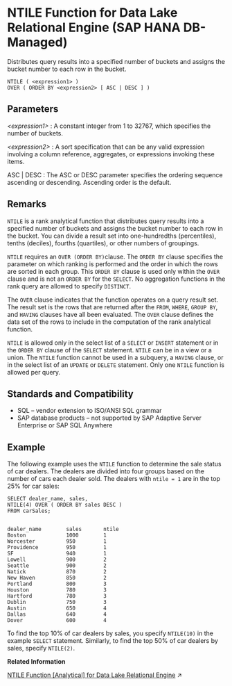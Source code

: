 <!-- loio97741f155cc24e2ea035db70a29da3b0 -->

# NTILE Function for Data Lake Relational Engine \(SAP HANA DB-Managed\)

Distributes query results into a specified number of buckets and assigns the bucket number to each row in the bucket.



```
NTILE ( <expression1> )
OVER ( ORDER BY <expression2> [ ASC | DESC ] )
```



<a name="loio97741f155cc24e2ea035db70a29da3b0__section_eyy_nnn_vrb"/>

## Parameters

 *<expression1\>*
 :   A constant integer from 1 to 32767, which specifies the number of buckets.

  *<expression2\>*
 :   A sort specification that can be any valid expression involving a column reference, aggregates, or expressions invoking these items.

  ASC | DESC
 :   The ASC or DESC parameter specifies the ordering sequence ascending or descending. Ascending order is the default.

 

<a name="loio97741f155cc24e2ea035db70a29da3b0__section_c1p_4nn_vrb"/>

## Remarks

`NTILE` is a rank analytical function that distributes query results into a specified number of buckets and assigns the bucket number to each row in the bucket. You can divide a result set into one-hundredths \(percentiles\), tenths \(deciles\), fourths \(quartiles\), or other numbers of groupings.

`NTILE` requires an `OVER (ORDER BY)`clause. The `ORDER BY` clause specifies the parameter on which ranking is performed and the order in which the rows are sorted in each group. This `ORDER BY` clause is used only within the `OVER` clause and is not an `ORDER BY` for the `SELECT`. No aggregation functions in the rank query are allowed to specify `DISTINCT`.

The `OVER` clause indicates that the function operates on a query result set. The result set is the rows that are returned after the `FROM`, `WHERE`, `GROUP BY`, and `HAVING` clauses have all been evaluated. The `OVER` clause defines the data set of the rows to include in the computation of the rank analytical function.

`NTILE` is allowed only in the select list of a `SELECT` or `INSERT` statement or in the `ORDER BY` clause of the `SELECT` statement. `NTILE` can be in a view or a union. The `NTILE` function cannot be used in a subquery, a `HAVING` clause, or in the select list of an `UPDATE` or `DELETE` statement. Only one `NTILE` function is allowed per query.



<a name="loio97741f155cc24e2ea035db70a29da3b0__section_bfm_pnn_vrb"/>

## Standards and Compatibility

-   SQL – vendor extension to ISO/ANSI SQL grammar
-   SAP database products – not supported by SAP Adaptive Server Enterprise or SAP SQL Anywhere



<a name="loio97741f155cc24e2ea035db70a29da3b0__section_i42_qnn_vrb"/>

## Example

The following example uses the `NTILE` function to determine the sale status of car dealers. The dealers are divided into four groups based on the number of cars each dealer sold. The dealers with `ntile = 1` are in the top 25% for car sales:

```
SELECT dealer_name, sales,
NTILE(4) OVER ( ORDER BY sales DESC )
FROM carSales;


dealer_name        sales       ntile
Boston             1000        1
Worcester          950         1
Providence         950         1
SF                 940         1
Lowell             900         2
Seattle            900         2
Natick             870         2
New Haven          850         2
Portland           800         3
Houston            780         3
Hartford           780         3
Dublin             750         3
Austin             650         4
Dallas             640         4
Dover              600         4
```

To find the top 10% of car dealers by sales, you specify `NTILE(10)` in the example `SELECT` statement. Similarly, to find the top 50% of car dealers by sales, specify `NTILE(2)`.

**Related Information**  


[NTILE Function [Analytical] for Data Lake Relational Engine](https://help.sap.com/viewer/19b3964099384f178ad08f2d348232a9/2023_1_QRC/en-US/a5695f3f84f21015a23ae9730b31eef2.html "Distributes query results into a specified number of buckets and assigns the bucket number to each row in the bucket.") :arrow_upper_right:

